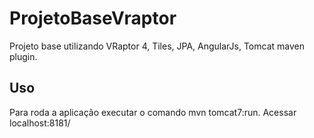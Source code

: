 # ProjetoBaseVraptor

Projeto base utilizando VRaptor 4, Tiles, JPA, AngularJs, Tomcat maven plugin.

## Uso

Para roda a aplicação executar o comando mvn tomcat7:run. 
Acessar localhost:8181/


